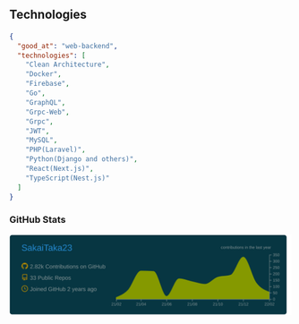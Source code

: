## Technologies

```json
{
  "good_at": "web-backend",
  "technologies": [
    "Clean Architecture",
    "Docker",
    "Firebase",
    "Go",
    "GraphQL",
    "Grpc-Web",
    "Grpc",
    "JWT",
    "MySQL",
    "PHP(Laravel)",
    "Python(Django and others)",
    "React(Next.js)",
    "TypeScript(Nest.js)"
  ]
}
```

### GitHub Stats

[![](https://raw.githubusercontent.com/SakaiTaka23/SakaiTaka23/master/profile-summary-card-output/solarized_dark/0-profile-details.svg)](https://github.com/vn7n24fzkq/github-profile-summary-cards)
